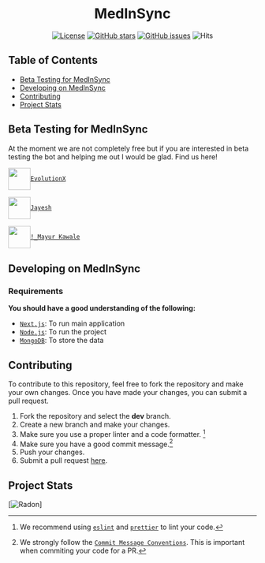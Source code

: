 <div align="center">

# MedInSync

[![License]][apache]
[![GitHub stars]][stars]
[![GitHub issues]][issues]
![Hits](https://hits.seeyoufarm.com/api/count/incr/badge.svg?url=https://github.com/EvolutionX-10/medinsync&count_bg=%25234900FF&title_bg=%2523555555&icon=&icon_color=%2523E7E7E7&title=hits&edge_flat=false)

</div>

## Table of Contents

- [Beta Testing for MedInSync](#beta-testing-for-medinsync)
- [Developing on MedInSync](#developing-on-medinsync)
- [Contributing](#contributing)
- [Project Stats](#project-stats)

## Beta Testing for MedInSync

At the moment we are not completely free but if you are interested in beta testing the bot and helping me out I would be glad. Find us here! <br>

<div>

<img align = "center" src = "https://images.weserv.nl/?url=cdn.discordapp.com/avatars/697795666373640213/feb4fe1b8f2d174b4d66d970c9fc88ef.webp?size=512&mask=circle" height = "45" width = "45"/>[`EvolutionX`](https://discord.com/users/697795666373640213)

<img align = "center" src = "https://images.weserv.nl/?url=cdn.discordapp.com/avatars/621752838594363423/716810ab5a8a3e0fa42067e4d577f2b5.webp?size=512&mask=circle" height = "45" width = "45"/>[`Jayesh`](https://discord.com/users/621752838594363423)

<img align = "center" src = "https://images.weserv.nl/?url=cdn.discordapp.com/avatars/459738727321960449/7ce1743cff826ffacd9b089f829c6987.webp?size=512&mask=circle" height = "45" width = "45"/>[`!_Mayur Kawale`](https://discord.com/users/459738727321960449)

</div>

## Developing on MedInSync

### Requirements

**You should have a good understanding of the following:**

- [`Next.js`]: To run main application
- [`Node.js`]: To run the project
- [`MongoDB`]: To store the data

## Contributing

To contribute to this repository, feel free to fork the repository and make your own changes. Once you have made your changes, you can submit a pull request.

1. Fork the repository and select the **dev** branch.
2. Create a new branch and make your changes.
3. Make sure you use a proper linter and a code formatter. [^lint]
4. Make sure you have a good commit message.[^commit]
5. Push your changes.
6. Submit a pull request [here][pr].

## Project Stats

[![Radon](https://repobeats.axiom.co/api/embed/f1ea0296a55f0a9a7cb6ea9edc43990c7fee2e8e.svg "All kinds Contributions are welcomed!")]

<!-- REFERENCES -->

[^env]: You will need to create a `.env` file in the root directory of the project.
[^lint]: We recommend using [`eslint`] and [`prettier`] to lint your code.
[^commit]: We strongly follow the [`Commit Message Conventions`]. This is important when commiting your code for a PR.

<!-- LINKS -->

[`node.js`]: https://nodejs.org/en/
[`mongodb`]: https://www.mongodb.com/
[`next.js`]: https://nextjs.org/
[`git`]: https://git-scm.com/
[node.js]: https://nodejs.org/en/
[pr]: https://github.com/EvolutionX-10/medinsync/pulls
[stars]: https://github.com/EvolutionX-10/medinsync/stargazers
[issues]: https://github.com/EvolutionX-10/medinsync/issues
[changelog]: https://github.com/EvolutionX-10/medinsync/blob/main/CHANGELOG.md
[`eslint`]: https://eslint.org/
[`prettier`]: https://prettier.io/
[`commit message conventions`]: https://conventionalcommits.org/en/v1.0.0/
[apache]: https://github.com/EvolutionX-10/medinsync/blob/main/LICENSE.md
[`eta`]: https://www.javatpoint.com/eta-full-form

<!-- BADGES -->

[codefactor]: https://www.codefactor.io/repository/github/evolutionx-10/medinsync/badge/main
[license]: https://img.shields.io/github/license/EvolutionX-10/medinsync
[github stars]: https://img.shields.io/github/stars/EvolutionX-10/medinsync
[github issues]: https://img.shields.io/github/issues/EvolutionX-10/medinsync
